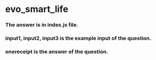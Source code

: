 # evo_smart_life

### The answer is in index.js file.

### input1, input2, input3 is the example input of the question.

### onereceipt is the answer of the question.

